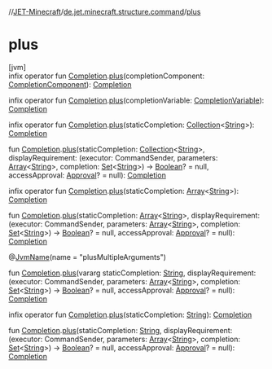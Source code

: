 //[JET-Minecraft](../../index.md)/[de.jet.minecraft.structure.command](index.md)/[plus](plus.md)

# plus

[jvm]\
infix operator fun [Completion](-completion/index.md).[plus](plus.md)(completionComponent: [CompletionComponent](-completion-component/index.md)): [Completion](-completion/index.md)

infix operator fun [Completion](-completion/index.md).[plus](plus.md)(completionVariable: [CompletionVariable](-completion-variable/index.md)): [Completion](-completion/index.md)

infix operator fun [Completion](-completion/index.md).[plus](plus.md)(staticCompletion: [Collection](https://kotlinlang.org/api/latest/jvm/stdlib/kotlin.collections/-collection/index.html)&lt;[String](https://kotlinlang.org/api/latest/jvm/stdlib/kotlin/-string/index.html)&gt;): [Completion](-completion/index.md)

fun [Completion](-completion/index.md).[plus](plus.md)(staticCompletion: [Collection](https://kotlinlang.org/api/latest/jvm/stdlib/kotlin.collections/-collection/index.html)&lt;[String](https://kotlinlang.org/api/latest/jvm/stdlib/kotlin/-string/index.html)&gt;, displayRequirement: (executor: CommandSender, parameters: [Array](https://kotlinlang.org/api/latest/jvm/stdlib/kotlin/-array/index.html)&lt;[String](https://kotlinlang.org/api/latest/jvm/stdlib/kotlin/-string/index.html)&gt;, completion: [Set](https://kotlinlang.org/api/latest/jvm/stdlib/kotlin.collections/-set/index.html)&lt;[String](https://kotlinlang.org/api/latest/jvm/stdlib/kotlin/-string/index.html)&gt;) -&gt; [Boolean](https://kotlinlang.org/api/latest/jvm/stdlib/kotlin/-boolean/index.html)? = null, accessApproval: [Approval](../de.jet.minecraft.tool.permission/-approval/index.md)? = null): [Completion](-completion/index.md)

infix operator fun [Completion](-completion/index.md).[plus](plus.md)(staticCompletion: [Array](https://kotlinlang.org/api/latest/jvm/stdlib/kotlin/-array/index.html)&lt;[String](https://kotlinlang.org/api/latest/jvm/stdlib/kotlin/-string/index.html)&gt;): [Completion](-completion/index.md)

fun [Completion](-completion/index.md).[plus](plus.md)(staticCompletion: [Array](https://kotlinlang.org/api/latest/jvm/stdlib/kotlin/-array/index.html)&lt;[String](https://kotlinlang.org/api/latest/jvm/stdlib/kotlin/-string/index.html)&gt;, displayRequirement: (executor: CommandSender, parameters: [Array](https://kotlinlang.org/api/latest/jvm/stdlib/kotlin/-array/index.html)&lt;[String](https://kotlinlang.org/api/latest/jvm/stdlib/kotlin/-string/index.html)&gt;, completion: [Set](https://kotlinlang.org/api/latest/jvm/stdlib/kotlin.collections/-set/index.html)&lt;[String](https://kotlinlang.org/api/latest/jvm/stdlib/kotlin/-string/index.html)&gt;) -&gt; [Boolean](https://kotlinlang.org/api/latest/jvm/stdlib/kotlin/-boolean/index.html)? = null, accessApproval: [Approval](../de.jet.minecraft.tool.permission/-approval/index.md)? = null): [Completion](-completion/index.md)

@[JvmName](https://kotlinlang.org/api/latest/jvm/stdlib/kotlin.jvm/-jvm-name/index.html)(name = "plusMultipleArguments")

fun [Completion](-completion/index.md).[plus](plus.md)(vararg staticCompletion: [String](https://kotlinlang.org/api/latest/jvm/stdlib/kotlin/-string/index.html), displayRequirement: (executor: CommandSender, parameters: [Array](https://kotlinlang.org/api/latest/jvm/stdlib/kotlin/-array/index.html)&lt;[String](https://kotlinlang.org/api/latest/jvm/stdlib/kotlin/-string/index.html)&gt;, completion: [Set](https://kotlinlang.org/api/latest/jvm/stdlib/kotlin.collections/-set/index.html)&lt;[String](https://kotlinlang.org/api/latest/jvm/stdlib/kotlin/-string/index.html)&gt;) -&gt; [Boolean](https://kotlinlang.org/api/latest/jvm/stdlib/kotlin/-boolean/index.html)? = null, accessApproval: [Approval](../de.jet.minecraft.tool.permission/-approval/index.md)? = null): [Completion](-completion/index.md)

infix operator fun [Completion](-completion/index.md).[plus](plus.md)(staticCompletion: [String](https://kotlinlang.org/api/latest/jvm/stdlib/kotlin/-string/index.html)): [Completion](-completion/index.md)

fun [Completion](-completion/index.md).[plus](plus.md)(staticCompletion: [String](https://kotlinlang.org/api/latest/jvm/stdlib/kotlin/-string/index.html), displayRequirement: (executor: CommandSender, parameters: [Array](https://kotlinlang.org/api/latest/jvm/stdlib/kotlin/-array/index.html)&lt;[String](https://kotlinlang.org/api/latest/jvm/stdlib/kotlin/-string/index.html)&gt;, completion: [Set](https://kotlinlang.org/api/latest/jvm/stdlib/kotlin.collections/-set/index.html)&lt;[String](https://kotlinlang.org/api/latest/jvm/stdlib/kotlin/-string/index.html)&gt;) -&gt; [Boolean](https://kotlinlang.org/api/latest/jvm/stdlib/kotlin/-boolean/index.html)? = null, accessApproval: [Approval](../de.jet.minecraft.tool.permission/-approval/index.md)? = null): [Completion](-completion/index.md)
